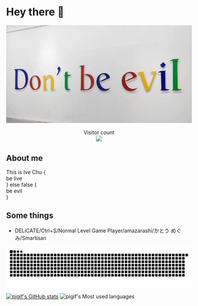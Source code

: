 # Hey there :wave:

<img src="https://raw.githubusercontent.com/zynowhere/zynowhere/main/resources/IMG.jpg" alt="Hello world">

<p align="center"> 
  Visitor count<br>
  <img src="https://profile-counter.glitch.me/zynowhere/count.svg" />
</p>

## About me

This is 
  Ive Chu {  
  be live  
} else false {  
  be evil  
}

## Some things

- DELiCATE/Ctrl+S/Normal Level Game Player/amazarashi/かとう めぐみ/Smartisan

![](https://raw.githubusercontent.com/zynowhere/zynowhere/main/assets/github-contribution-grid-snake.svg) 

[![pigif's GitHub stats](https://github-readme-stats.vercel.app/api?username=zynowhere&show_icons=true&theme=radical)](https://github.com/anuraghazra/github-readme-stats)   ![pigif's Most used languages](https://github-readme-stats.vercel.app/api/top-langs/?username=zynowhere&layout=compact&hide_border=true&langs_count=10)

<!--
## Get in touch :coffee:

- Your future buddy to discuss Android related things and tech in general on [Twitter](https://twitter.com/IveZhu).
- And of course GitHub you're already on (Recursion).

##
thx [sagar-viradiya](https://github.com/sagar-viradiya)

**sagar-viradiya/sagar-viradiya** is a ✨ _special_ ✨ repository because its `README.md` (this file) appears on your GitHub profile.

Here are some ideas to get you started: 

- 🔭 I’m currently working on ...
- 🌱 I’m currently learning ...
- 👯 I’m looking to collaborate on ...
- 🤔 I’m looking for help with ...
- 💬 Ask me about ...
- 📫 How to reach me: ...
- 😄 Pronouns: ...
- ⚡ Fun fact: ...
-->
